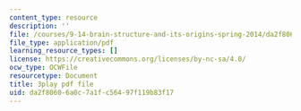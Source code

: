 ```yaml
---
content_type: resource
description: ''
file: /courses/9-14-brain-structure-and-its-origins-spring-2014/da2f80606a0c7a1fc56497f119b83f17_555124.pdf
file_type: application/pdf
learning_resource_types: []
license: https://creativecommons.org/licenses/by-nc-sa/4.0/
ocw_type: OCWFile
resourcetype: Document
title: 3play pdf file
uid: da2f8060-6a0c-7a1f-c564-97f119b83f17
---
```


